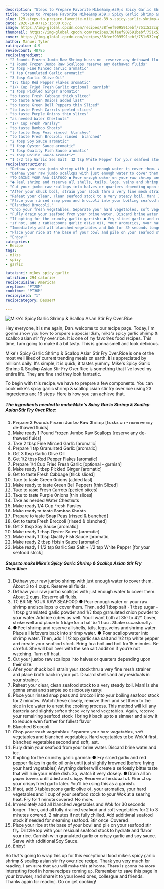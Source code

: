 ```yaml
---
description: "Steps to Prepare Favorite Mike&amp;#39;s Spicy Garlic Shrimp &amp;amp; Scallop Asian Stir Fry Over.Rice"
title: "Steps to Prepare Favorite Mike&amp;#39;s Spicy Garlic Shrimp &amp;amp; Scallop Asian Stir Fry Over.Rice"
slug: 129-steps-to-prepare-favorite-mike-and-39-s-spicy-garlic-shrimp-and-amp-scallop-asian-stir-fry-overrice
date: 2020-10-07T15:15:00.637Z
image: https://img-global.cpcdn.com/recipes/38feef909591bebf/751x532cq70/mikes-spicy-garlic-shrimp-scallop-asian-stir-fry-overrice-recipe-main-photo.jpg
thumbnail: https://img-global.cpcdn.com/recipes/38feef909591bebf/751x532cq70/mikes-spicy-garlic-shrimp-scallop-asian-stir-fry-overrice-recipe-main-photo.jpg
cover: https://img-global.cpcdn.com/recipes/38feef909591bebf/751x532cq70/mikes-spicy-garlic-shrimp-scallop-asian-stir-fry-overrice-recipe-main-photo.jpg
author: Manuel Tyler
ratingvalue: 4.9
reviewcount: 48785
recipeingredient:
- "2 Pounds Frozen Jumbo Raw Shrimp husks on  reserve any dethawed fluids"
- "1 Pound Frozen Jumbo Raw Scallops reserve any dethawed fluids"
- "2 tbsp Fine Minced Garlic aromatic"
- "1 tsp Granulated Garlic aromatic"
- "3 tbsp Garlic Olive Oil"
- "1/2 tbsp Red Pepper Flakes aromatic"
- "1/4 Cup Fried Fresh Garlic optional  garnish"
- "1 tbsp Pickled Ginger aromatic"
- "to taste Fresh Cabbage thick sliced"
- "to taste Green Onions added last"
- "to taste Green Bell Peppers thin Sliced"
- "to taste Fresh Carrots peeled slices"
- "to taste Purple Onions thin slices"
- "as needed Water Chestnuts"
- "1/4 Cup Fresh Parsley"
- "to taste Bamboo Shoots"
- "to taste Snap Peas rinsed  blanched"
- "to taste Fresh Broccoli rinsed  blanched"
- "2 tbsp Soy Sauce aromatic"
- "1 tbsp Oyster Sauce aromatic"
- "1 tbsp Quality Fish Sauce aromatic"
- "2 tbsp Hoisin Sauce aromatic"
- "1 1/2 tsp Garlic Sea Salt  12 tsp White Pepper for your seafood stock"
recipeinstructions:
- "Dethaw your raw jumbo shrimp with just enough water to cover them. About 3 to 4 cups. Reserve all fluids."
- "Dethaw your raw jumbo scallops with just enough water to cover them. About 2 cups. Reserve all fluids."
- "TO BRINE YOUR RAW SEAFOOD ● Pour enough water on your raw shrimp and scallops to cover them. Then, add 1 tbsp salt - 1 tbsp sugar - 1 tbsp granulated garlic powder and 1/2 tbsp granulated onion powder to your water. Add ice cubes as well. You&#39;ll want both at 35° to 42°. Cover, shake well and place in fridge for a half to 1 hour. Shake occasionally."
- "● Peel shrimp and reserve all shells, tails, legs, veins and shrimp water. Place all leftovers back into shrimp water. ● Pour scallop water into shrimp water. Then, add 1 1/2 tsp garlic sea salt and 1/2 tsp white pepper and create your seafood stock. Bring to a boil and boil for 15 minutes. Be careful. She will boil over with the sea salt addition if you&#39;re not watching. Turn off heat."
- "Cut your jumbo raw scallops into halves or quarters depending upon their size."
- "After your shuck boil, strain your stock thru a very fine mesh strainer and place broth back in your pot. Discard shells and any residuals in your strainer."
- "Reheat your clear, clean seafood stock to a very steady boil. Man! Is she gonna smell and sample so deliciously tasty!"
- "Place your rinsed snap peas and broccoli into your boiling seafood stock for 2 minutes. Watch these closely, remove them and set them to the side in ice water to arrest the cooking process. This method will kill any bacteria and slightly soften these very hard vegetables. Again, reserve your remaining seafood stock. I bring it back up to a simmer and allow it to reduce even further for fullest flavor."
- "Blanched Broccoli."
- "Chop your fresh vegetables. Separate your hard vegetables, soft vegetables and blanched vegetables. Hard vegetables to be Wok&#39;d first, blanched vegetables second and soft, last."
- "Fully drain your seafood from your brine water. Discard brine water and ice."
- "If opting for the crunchy garlic garnish: ● Fry sliced garlic and red pepper flakes in garlic oil only until just slightly browned [before frying your hard vegetables] Anything darker will create a seriously bitter taste that will ruin your entire dish. So, watch it very closely. ● Drain all on paper towels until dried and crispy. Reserve all residual oil. Fine chop your crispy fried garlic later. You&#39;ll be using this as a garnish."
- "If not, add 3 tablespoons garlic olive oil, your aromatics, your hard vegetables and 1 cup of your seafood stock to your Wok at a searing heat. Fry for 1 minute covered. No more."
- "Immediately add all blanched vegetables and Wok for 30 seconds longer. Then, add all fully drained seafood and soft vegetables for 2 to 3 minutes covered. 2 minutes if not fully chilled. Add additional seafood stock if needed for steaming seafood. Stir once. Covered."
- "Place your rice at the base of your bowl and pile on your seafood stir fry. Drizzle top with your residual seafood stock to hydrate and flavor your rice. Garnish with granulated garlic or crispy garlic and soy sauce. Serve with additional Soy Sauce."
- "Enjoy!"
categories:
- Recipe
tags:
- mikes
- spicy
- garlic

katakunci: mikes spicy garlic 
nutrition: 294 calories
recipecuisine: American
preptime: "PT28M"
cooktime: "PT36M"
recipeyield: "1"
recipecategory: Dessert

---
```



![Mike&#39;s Spicy Garlic Shrimp &amp; Scallop Asian Stir Fry Over.Rice](https://img-global.cpcdn.com/recipes/38feef909591bebf/751x532cq70/mikes-spicy-garlic-shrimp-scallop-asian-stir-fry-overrice-recipe-main-photo.jpg)

Hey everyone, it is me again, Dan, welcome to our recipe page. Today, I'm gonna show you how to prepare a special dish, mike&#39;s spicy garlic shrimp &amp; scallop asian stir fry over.rice. It is one of my favorites food recipes. This time, I am going to make it a bit tasty. This is gonna smell and look delicious.



Mike&#39;s Spicy Garlic Shrimp &amp; Scallop Asian Stir Fry Over.Rice is one of the most well liked of current trending meals on earth. It is appreciated by millions daily. It's simple, it is quick, it tastes yummy. Mike&#39;s Spicy Garlic Shrimp &amp; Scallop Asian Stir Fry Over.Rice is something that I've loved my entire life. They are fine and they look fantastic.


To begin with this recipe, we have to prepare a few components. You can cook mike&#39;s spicy garlic shrimp &amp; scallop asian stir fry over.rice using 23 ingredients and 16 steps. Here is how you can achieve that.

<!--inarticleads1-->

##### The ingredients needed to make Mike&#39;s Spicy Garlic Shrimp &amp; Scallop Asian Stir Fry Over.Rice:

1. Prepare 2 Pounds Frozen Jumbo Raw Shrimp [husks on - reserve any de-thawed fluids]
1. Make ready 1 Pound Frozen Jumbo Raw Scallops [reserve any de-thawed fluids]
1. Take 2 tbsp Fine Minced Garlic [aromatic]
1. Prepare 1 tsp Granulated Garlic [aromatic]
1. Get 3 tbsp Garlic Olive Oil
1. Get 1/2 tbsp Red Pepper Flakes [aromatic]
1. Prepare 1/4 Cup Fried Fresh Garlic [optional - garnish]
1. Make ready 1 tbsp Pickled Ginger [aromatic]
1. Get to taste Fresh Cabbage [thick sliced]
1. Take to taste Green Onions [added last]
1. Make ready to taste Green Bell Peppers [thin Sliced]
1. Take to taste Fresh Carrots [peeled slices]
1. Take to taste Purple Onions [thin slices]
1. Take as needed Water Chestnuts
1. Make ready 1/4 Cup Fresh Parsley
1. Make ready to taste Bamboo Shoots
1. Prepare to taste Snap Peas [rinsed &amp; blanched]
1. Get to taste Fresh Broccoli [rinsed &amp; blanched]
1. Get 2 tbsp Soy Sauce [aromatic]
1. Make ready 1 tbsp Oyster Sauce [aromatic]
1. Make ready 1 tbsp Quality Fish Sauce [aromatic]
1. Make ready 2 tbsp Hoisin Sauce [aromatic]
1. Make ready 1 1/2 tsp Garlic Sea Salt + 1/2 tsp White Pepper [for your seafood stock]




<!--inarticleads2-->

##### Steps to make Mike&#39;s Spicy Garlic Shrimp &amp; Scallop Asian Stir Fry Over.Rice:

1. Dethaw your raw jumbo shrimp with just enough water to cover them. About 3 to 4 cups. Reserve all fluids.
1. Dethaw your raw jumbo scallops with just enough water to cover them. About 2 cups. Reserve all fluids.
1. TO BRINE YOUR RAW SEAFOOD ● Pour enough water on your raw shrimp and scallops to cover them. Then, add 1 tbsp salt - 1 tbsp sugar - 1 tbsp granulated garlic powder and 1/2 tbsp granulated onion powder to your water. Add ice cubes as well. You&#39;ll want both at 35° to 42°. Cover, shake well and place in fridge for a half to 1 hour. Shake occasionally.
1. ● Peel shrimp and reserve all shells, tails, legs, veins and shrimp water. Place all leftovers back into shrimp water. ● Pour scallop water into shrimp water. Then, add 1 1/2 tsp garlic sea salt and 1/2 tsp white pepper and create your seafood stock. Bring to a boil and boil for 15 minutes. Be careful. She will boil over with the sea salt addition if you&#39;re not watching. Turn off heat.
1. Cut your jumbo raw scallops into halves or quarters depending upon their size.
1. After your shuck boil, strain your stock thru a very fine mesh strainer and place broth back in your pot. Discard shells and any residuals in your strainer.
1. Reheat your clear, clean seafood stock to a very steady boil. Man! Is she gonna smell and sample so deliciously tasty!
1. Place your rinsed snap peas and broccoli into your boiling seafood stock for 2 minutes. Watch these closely, remove them and set them to the side in ice water to arrest the cooking process. This method will kill any bacteria and slightly soften these very hard vegetables. Again, reserve your remaining seafood stock. I bring it back up to a simmer and allow it to reduce even further for fullest flavor.
1. Blanched Broccoli.
1. Chop your fresh vegetables. Separate your hard vegetables, soft vegetables and blanched vegetables. Hard vegetables to be Wok&#39;d first, blanched vegetables second and soft, last.
1. Fully drain your seafood from your brine water. Discard brine water and ice.
1. If opting for the crunchy garlic garnish: ● Fry sliced garlic and red pepper flakes in garlic oil only until just slightly browned [before frying your hard vegetables] Anything darker will create a seriously bitter taste that will ruin your entire dish. So, watch it very closely. ● Drain all on paper towels until dried and crispy. Reserve all residual oil. Fine chop your crispy fried garlic later. You&#39;ll be using this as a garnish.
1. If not, add 3 tablespoons garlic olive oil, your aromatics, your hard vegetables and 1 cup of your seafood stock to your Wok at a searing heat. Fry for 1 minute covered. No more.
1. Immediately add all blanched vegetables and Wok for 30 seconds longer. Then, add all fully drained seafood and soft vegetables for 2 to 3 minutes covered. 2 minutes if not fully chilled. Add additional seafood stock if needed for steaming seafood. Stir once. Covered.
1. Place your rice at the base of your bowl and pile on your seafood stir fry. Drizzle top with your residual seafood stock to hydrate and flavor your rice. Garnish with granulated garlic or crispy garlic and soy sauce. Serve with additional Soy Sauce.
1. Enjoy!




So that's going to wrap this up for this exceptional food mike&#39;s spicy garlic shrimp &amp; scallop asian stir fry over.rice recipe. Thank you very much for reading. I am sure that you will make this at home. There is gonna be more interesting food in home recipes coming up. Remember to save this page in your browser, and share it to your loved ones, colleague and friends. Thanks again for reading. Go on get cooking!

